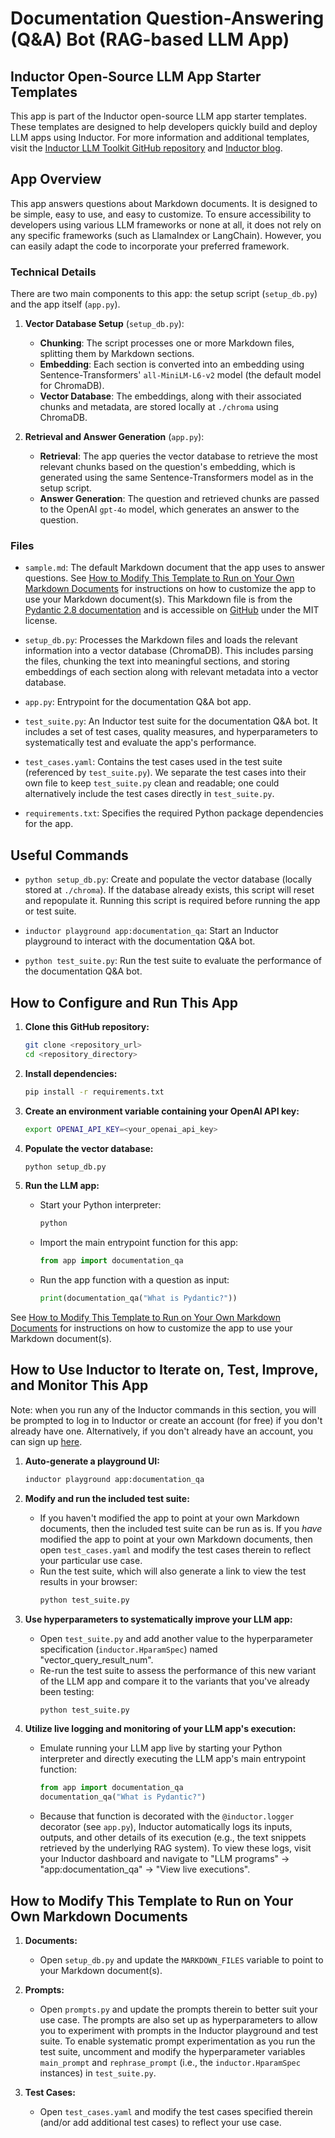 # Documentation Question-Answering (Q&A) Bot (RAG-based LLM App)

## Inductor Open-Source LLM App Starter Templates
This app is part of the Inductor open-source LLM app starter templates. These templates are designed to help developers quickly build and deploy LLM apps using Inductor. For more information and additional templates, visit the [Inductor LLM Toolkit GitHub repository](https://github.com/inductor-hq/llm-toolkit) and [Inductor blog](https://inductor.ai/blog).

## App Overview
This app answers questions about Markdown documents. It is designed to be simple, easy to use, and easy to customize. To ensure accessibility to developers using various LLM frameworks or none at all, it does not rely on any specific frameworks (such as LlamaIndex or LangChain). However, you can easily adapt the code to incorporate your preferred framework.

### Technical Details

There are two main components to this app: the setup script (`setup_db.py`) and the app itself (`app.py`).

1. **Vector Database Setup** (`setup_db.py`):
   - **Chunking**: The script processes one or more Markdown files, splitting them by Markdown sections.
   - **Embedding**: Each section is converted into an embedding using Sentence-Transformers' `all-MiniLM-L6-v2` model (the default model for ChromaDB).
   - **Vector Database**: The embeddings, along with their associated chunks and metadata, are stored locally at `./chroma` using ChromaDB.

2. **Retrieval and Answer Generation** (`app.py`):
   - **Retrieval**: The app queries the vector database to retrieve the most relevant chunks based on the question's embedding, which is generated using the same Sentence-Transformers model as in the setup script.
   - **Answer Generation**: The question and retrieved chunks are passed to the OpenAI `gpt-4o` model, which generates an answer to the question.

### Files
- `sample.md`: The default Markdown document that the app uses to answer questions. See [How to Modify This Template to Run on Your Own Markdown Documents](#how-to-modify-this-template-to-run-on-your-own-markdown-documents) for instructions on how to customize the app to use your Markdown document(s). This Markdown file is from the [Pydantic 2.8 documentation](https://docs.pydantic.dev/2.8/concepts/models/) and is accessible on [GitHub](https://github.com/pydantic/pydantic/blob/main/docs/concepts/models.md) under the MIT license.

- `setup_db.py`: Processes the Markdown files and loads the relevant information into a vector database (ChromaDB). This includes parsing the files, chunking the text into meaningful sections, and storing embeddings of each section along with relevant metadata into a vector database.

- `app.py`: Entrypoint for the documentation Q&A bot app.

- `test_suite.py`: An Inductor test suite for the documentation Q&A bot. It includes a set of test cases, quality measures, and hyperparameters to systematically test and evaluate the app's performance.

- `test_cases.yaml`: Contains the test cases used in the test suite (referenced by `test_suite.py`). We separate the test cases into their own file to keep `test_suite.py` clean and readable; one could alternatively include the test cases directly in `test_suite.py`.

- `requirements.txt`: Specifies the required Python package dependencies for the app.

## Useful Commands
- `python setup_db.py`: Create and populate the vector database (locally stored at `./chroma`). If the database already exists, this script will reset and repopulate it. Running this script is required before running the app or test suite.

- `inductor playground app:documentation_qa`: Start an Inductor playground to interact with the documentation Q&A bot.

- `python test_suite.py`: Run the test suite to evaluate the performance of the documentation Q&A bot.

## How to Configure and Run This App

1. **Clone this GitHub repository:**
   ```sh
   git clone <repository_url>
   cd <repository_directory>
   ```

2. **Install dependencies:**
   ```sh
   pip install -r requirements.txt
   ```

3. **Create an environment variable containing your OpenAI API key:**
   ```sh
   export OPENAI_API_KEY=<your_openai_api_key>
   ```

4. **Populate the vector database:**
   ```sh
   python setup_db.py
   ```

5. **Run the LLM app:**
   - Start your Python interpreter:
     ```sh
     python
     ```
   - Import the main entrypoint function for this app:
     ```python
     from app import documentation_qa
     ```
   - Run the app function with a question as input:
     ```python
     print(documentation_qa("What is Pydantic?"))
     ```

See [How to Modify This Template to Run on Your Own Markdown Documents](#how-to-modify-this-template-to-run-on-your-own-markdown-documents) for instructions on how to customize the app to use your Markdown document(s).

## How to Use Inductor to Iterate on, Test, Improve, and Monitor This App

Note: when you run any of the Inductor commands in this section, you will be prompted to log in to Inductor or create an account (for free) if you don't already have one.  Alternatively, if you don't already have an account, you can sign up [here](https://app.inductor.ai/signup).

1. **Auto-generate a playground UI:**
   ```sh
   inductor playground app:documentation_qa
   ```

2. **Modify and run the included test suite:**
   - If you haven't modified the app to point at your own Markdown documents, then the included test suite can be run as is. If you _have_ modified the app to point at your own Markdown documents, then open `test_cases.yaml` and modify the test cases therein to reflect your particular use case.
   - Run the test suite, which will also generate a link to view the test results in your browser:
     ```sh
     python test_suite.py
     ```

3. **Use hyperparameters to systematically improve your LLM app:**
   - Open `test_suite.py` and add another value to the hyperparameter specification (`inductor.HparamSpec`) named "vector_query_result_num".
   - Re-run the test suite to assess the performance of this new variant of the LLM app and compare it to the variants that you've already been testing:
     ```sh
     python test_suite.py
     ```

4. **Utilize live logging and monitoring of your LLM app's execution:**
   - Emulate running your LLM app live by starting your Python interpreter and directly executing the LLM app's main entrypoint function:
     ```python
     from app import documentation_qa
     documentation_qa("What is Pydantic?")
     ```
   - Because that function is decorated with the `@inductor.logger` decorator (see `app.py`), Inductor automatically logs its inputs, outputs, and other details of its execution (e.g., the text snippets retrieved by the underlying RAG system). To view these logs, visit your Inductor dashboard and navigate to "LLM programs" -> "app:documentation_qa" -> "View live executions".

## How to Modify This Template to Run on Your Own Markdown Documents

1. **Documents:**
   - Open `setup_db.py` and update the `MARKDOWN_FILES` variable to point to your Markdown document(s).

2. **Prompts:**
   - Open `prompts.py` and update the prompts therein to better suit your use case. The prompts are also set up as hyperparameters to allow you to experiment with prompts in the Inductor playground and test suite. To enable systematic prompt experimentation as you run the test suite, uncomment and modify the hyperparameter variables `main_prompt` and `rephrase_prompt` (i.e., the `inductor.HparamSpec` instances) in `test_suite.py`.

3. **Test Cases:**
   - Open `test_cases.yaml` and modify the test cases specified therein (and/or add additional test cases) to reflect your use case.
